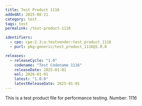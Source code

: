 ```yaml
---
title: Test Product 1116
addedAt: 2025-08-21
category: test
tags: test
permalink: /test-product-1116

identifiers:
  - cpe: cpe:2.3:a:testvendor:test_product_1116
  - purl: pkg:generic/test_product_1116@1.0.0

releases:
  - releaseCycle: "1.0"
    codename: "Test Codename 1116"
    releaseDate: 2025-01-01
    eol: 2026-01-01
    latest: "1.0.0"
    latestReleaseDate: 2025-01-01
---
```


This is a test product file for performance testing. Number: 1116
